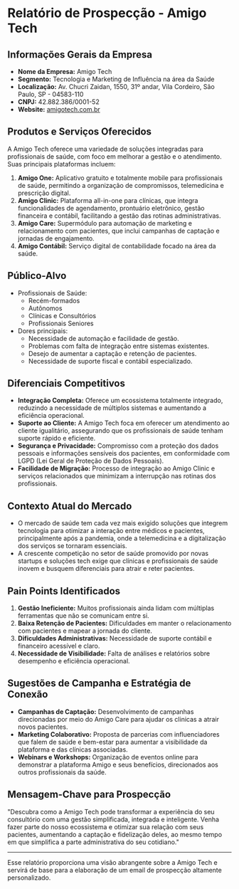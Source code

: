 # Relatório de Prospecção - Amigo Tech

## Informações Gerais da Empresa
- **Nome da Empresa:** Amigo Tech
- **Segmento:** Tecnologia e Marketing de Influência na área da Saúde
- **Localização:** Av. Chucri Zaidan, 1550, 31º andar, Vila Cordeiro, São Paulo, SP - 04583-110
- **CNPJ:** 42.882.386/0001-52
- **Website:** [amigotech.com.br](https://www.amigotech.com.br)

## Produtos e Serviços Oferecidos
A Amigo Tech oferece uma variedade de soluções integradas para profissionais de saúde, com foco em melhorar a gestão e o atendimento. Suas principais plataformas incluem:

1. **Amigo One:** Aplicativo gratuito e totalmente mobile para profissionais de saúde, permitindo a organização de compromissos, telemedicina e prescrição digital.
2. **Amigo Clinic:** Plataforma all-in-one para clínicas, que integra funcionalidades de agendamento, prontuário eletrônico, gestão financeira e contábil, facilitando a gestão das rotinas administrativas.
3. **Amigo Care:** Supermódulo para automação de marketing e relacionamento com pacientes, que inclui campanhas de captação e jornadas de engajamento.
4. **Amigo Contábil:** Serviço digital de contabilidade focado na área da saúde.

## Público-Alvo
- Profissionais de Saúde:
  - Recém-formados
  - Autônomos
  - Clínicas e Consultórios
  - Profissionais Seniores
- Dores principais:
  - Necessidade de automação e facilidade de gestão.
  - Problemas com falta de integração entre sistemas existentes.
  - Desejo de aumentar a captação e retenção de pacientes.
  - Necessidade de suporte fiscal e contábil especializado.

## Diferenciais Competitivos
- **Integração Completa:** Oferece um ecossistema totalmente integrado, reduzindo a necessidade de múltiplos sistemas e aumentando a eficiência operacional.
- **Suporte ao Cliente:** A Amigo Tech foca em oferecer um atendimento ao cliente igualitário, assegurando que os profissionais de saúde tenham suporte rápido e eficiente.
- **Segurança e Privacidade:** Compromisso com a proteção dos dados pessoais e informações sensíveis dos pacientes, em conformidade com LGPD (Lei Geral de Proteção de Dados Pessoais).
- **Facilidade de Migração:** Processo de integração ao Amigo Clinic e serviços relacionados que minimizam a interrupção nas rotinas dos profissionais.

## Contexto Atual do Mercado
- O mercado de saúde tem cada vez mais exigido soluções que integrem tecnologia para otimizar a interação entre médicos e pacientes, principalmente após a pandemia, onde a telemedicina e a digitalização dos serviços se tornaram essenciais.
- A crescente competição no setor de saúde promovido por novas startups e soluções tech exige que clínicas e profissionais de saúde inovem e busquem diferenciais para atrair e reter pacientes.

## Pain Points Identificados
1. **Gestão Ineficiente:** Muitos profissionais ainda lidam com múltiplas ferramentas que não se comunicam entre si.
2. **Baixa Retenção de Pacientes:** Dificuldades em manter o relacionamento com pacientes e mapear a jornada do cliente.
3. **Dificuldades Administrativas:** Necessidade de suporte contábil e financeiro acessível e claro.
4. **Necessidade de Visibilidade:** Falta de análises e relatórios sobre desempenho e eficiência operacional.

## Sugestões de Campanha e Estratégia de Conexão
- **Campanhas de Captação:** Desenvolvimento de campanhas direcionadas por meio do Amigo Care para ajudar os clinicas a atrair novos pacientes.
- **Marketing Colaborativo:** Proposta de parcerias com influenciadores que falem de saúde e bem-estar para aumentar a visibilidade da plataforma e das clínicas associadas.
- **Webinars e Workshops:** Organização de eventos online para demonstrar a plataforma Amigo e seus benefícios, direcionados aos outros profissionais da saúde.

## Mensagem-Chave para Prospecção
"Descubra como a Amigo Tech pode transformar a experiência do seu consultório com uma gestão simplificada, integrada e inteligente. Venha fazer parte do nosso ecossistema e otimizar sua relação com seus pacientes, aumentando a captação e fidelização deles, ao mesmo tempo em que simplifica a parte administrativa do seu cotidiano."

----

Esse relatório proporciona uma visão abrangente sobre a Amigo Tech e servirá de base para a elaboração de um email de prospecção altamente personalizado.